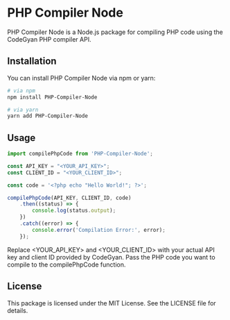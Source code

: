 # PHP Compiler Node

PHP Compiler Node is a Node.js package for compiling PHP code using the CodeGyan PHP compiler API.

## Installation

You can install PHP Compiler Node via npm or yarn:

```bash
# via npm
npm install PHP-Compiler-Node

# via yarn
yarn add PHP-Compiler-Node
```

## Usage
```js
import compilePhpCode from 'PHP-Compiler-Node';

const API_KEY = "<YOUR_API_KEY>";
const CLIENT_ID = "<YOUR_CLIENT_ID>";

const code = '<?php echo "Hello World!"; ?>';

compilePhpCode(API_KEY, CLIENT_ID, code)
    .then((status) => {
        console.log(status.output);
    })
    .catch((error) => {
        console.error('Compilation Error:', error);
    });
```
Replace <YOUR_API_KEY> and <YOUR_CLIENT_ID> with your actual API key and client ID provided by CodeGyan. Pass the PHP code you want to compile to the compilePhpCode function.

## License

This package is licensed under the MIT License. See the LICENSE file for details.

